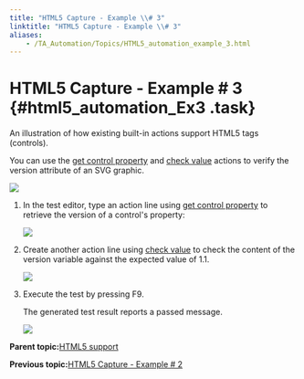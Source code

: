 ```yaml
--- 
title: "HTML5 Capture - Example \\# 3"
linktitle: "HTML5 Capture - Example \\# 3"
aliases: 
    - /TA_Automation/Topics/HTML5_automation_example_3.html
---
```

# HTML5 Capture - Example \# 3 {#html5_automation_Ex3 .task}

An illustration of how existing built-in actions support HTML5 tags \(controls\).

You can use the [get control property](bia_get_control_property.html) and [check value](bia_check_value.html) actions to verify the version attribute of an SVG graphic.

![](../Images/html5_get_control_property.png)

1.  In the test editor, type an action line using [get control property](bia_get_control_property.html) to retrieve the version of a control's property:

    ![](../Images/html5_bia_get_control_property.png)

2.  Create another action line using [check value](bia_check_value.html) to check the content of the version variable against the expected value of 1.1.

    ![](../Images/html5_bia_check_value.png)

3.  Execute the test by pressing F9.

    The generated test result reports a passed message.

    ![](../Images/html5_result.png)


**Parent topic:**[HTML5 support](../../TA_Automation/Topics/HTML5_automation.html)

**Previous topic:**[HTML5 Capture - Example \# 2](../../TA_Automation/Topics/HTML5_automation_example_2.html)

